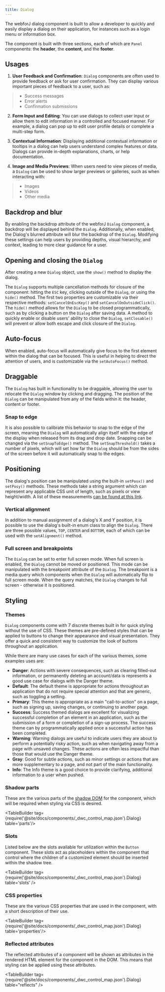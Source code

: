 ```yaml
---
title: Dialog
---
```


<DocChip chip='shadow' />

<DocChip chip='name' label="dwc-dialog" />

<JavadocLink type="dialog" location="com/webforj/component/dialog/Dialog" top='true'/>

The webforJ dialog component is built to allow a developer to quickly and easily display a dialog on their application, for instances such as a login menu or information box.

The component is built with three sections, each of which are `Panel` components: the **header**, the **content**, and the **footer**.

<ComponentDemo 
path='/webforj/dialogsections?' 
javaE='https://raw.githubusercontent.com/webforj/webforj-documentation/refs/heads/main/src/main/java/com/webforj/samples/views/dialog/DialogSectionsView.java'
javaC='https://raw.githubusercontent.com/webforj/webforj-documentation/main/src/main/code_snippets/dialog/Sections.txt'
height = '225px'
/>

## Usages

1. **User Feedback and Confirmation**: `Dialog` components are often used to provide feedback or ask for user confirmation. They can display various important pieces of feedback to a user, such as:

  >- Success messages 
  >- Error alerts
  >- Confirmation submissions

2. **Form Input and Editing**: You can use dialogs to collect user input or allow them to edit information in a controlled and focused manner. For example, a dialog can pop up to edit user profile details or complete a multi-step form.

3. **Contextual Information**: Displaying additional contextual information or tooltips in a dialog can help users understand complex features or data. Dialogs can provide in-depth explanations, charts, or help documentation.

4. **Image and Media Previews**: When users need to view pieces of media, a `Dialog` can be used to show larger previews or galleries, such as when interacting with:
  >- Images
  >- Videos
  >- Other media

## Backdrop and blur

By enabling the backdrop attribute of the webforJ `Dialog` component, a backdrop will be displayed behind the `Dialog`. Additionally, when enabled, the Dialog's blurred attribute will blur the backdrop of the `Dialog`. Modifying these settings can help users by providing depths, visual hierarchy, and context, leading to more clear guidance for a user.

<ComponentDemo 
path='/webforj/dialogbackdropblur?' 
javaE='https://raw.githubusercontent.com/webforj/webforj-documentation/refs/heads/main/src/main/java/com/webforj/samples/views/dialog/DialogBackdropBlurView.java'
javaC='https://raw.githubusercontent.com/webforj/webforj-documentation/main/src/main/code_snippets/dialog/Blur.txt'
height = '300px'
/>

## Opening and closing the `Dialog`

After creating a new `Dialog` object, use the `show()` method to display the dialog.

The `Dialog` supports multiple cancellation methods for closure of the component: hitting the `ESC` key, clicking outside of the `Dialog`, or using the `hide()` method. The first two properties are customizable via their respective methods:
`setCancelOnEscKey()` and `setCancelOnOutsideClick()`. The `hide()` method allows for the `Dialog` to be closed programmatically, such as by clicking a button on the `Dialog` after saving data. A method to quickly enable or disable users' ability to close the `Dialog`, `setClosable()` will prevent or allow both escape and click closure of the `Dialog`.

<ComponentDemo 
path='/webforj/dialogclose?' 
javaE='https://raw.githubusercontent.com/webforj/webforj-documentation/refs/heads/main/src/main/java/com/webforj/samples/views/dialog/DialogCloseView.java'
javaC='https://raw.githubusercontent.com/webforj/webforj-documentation/main/src/main/code_snippets/dialog/Close.txt'
height = '350px'
/>

## Auto-focus

When enabled, auto-focus will automatically give focus to the first element within the dialog that can be focused. This is useful in helping to direct the attention of users, and is customizable via the `setAutoFocus()` method.

<ComponentDemo 
path='/webforj/dialogautofocus?' 
javaE='https://raw.githubusercontent.com/webforj/webforj-documentation/refs/heads/main/src/main/java/com/webforj/samples/views/dialog/DialogAutoFocusView.java'
javaC='https://raw.githubusercontent.com/webforj/webforj-documentation/main/src/main/code_snippets/dialog/AutoFocus.txt'
height = '350px'
/>

## Draggable

The `Dialog` has built in functionality to be draggable, allowing the user to relocate the `Dialog` window by clicking and dragging. The position of the `Dialog` can be manipulated from any of the fields within it: the header, content or footer.

### Snap to edge
It is also possible to calibrate this behavior to snap to the edge of the screen, meaning the `Dialog` will automatically align itself with the edge of the display when released from its drag and drop date. Snapping can be changed via the `setSnapToEdge()` method. The `setSnapThreshold()` takes a number of pixels, which will set how far the `Dialog` should be from the sides of the screen before it will automatically snap to the edges.  

<ComponentDemo 
path='/webforj/dialogdraggable?' 
javaE='https://raw.githubusercontent.com/webforj/webforj-documentation/refs/heads/main/src/main/java/com/webforj/samples/views/dialog/DialogDraggableView.java'
javaC='https://raw.githubusercontent.com/webforj/webforj-documentation/main/src/main/code_snippets/dialog/Draggable.txt'
height = '350px'
/>

## Positioning

The dialog's position can be manipulated using the built-in `setPosx()` and `setPosy()` methods. These methods take a string argument which can represent any applicable CSS unit of length, such as pixels or view height/width. A list of these measurements [can be found at this link](https://developer.mozilla.org/en-US/docs/Learn/CSS/Building_blocks/Values_and_units#numbers_lengths_and_percentages).

<ComponentDemo 
path='/webforj/dialogpositioning?' 
javaE='https://raw.githubusercontent.com/webforj/webforj-documentation/refs/heads/main/src/main/java/com/webforj/samples/views/dialog/DialogPositioningView.java'
javaC='https://raw.githubusercontent.com/webforj/webforj-documentation/main/src/main/code_snippets/dialog/Positioning.txt'
height = '350px'
/>

### Vertical alignment

In addition to manual assignment of a dialog's X and Y position, it is possible to use the dialog's built-in enum class to align the `Dialog`. There are three possible values, `TOP`, `CENTER` and `BOTTOM`, each of which can be used with the `setAlignment()` method. 

<ComponentDemo 
path='/webforj/dialogalignments?' 
javaE='https://raw.githubusercontent.com/webforj/webforj-documentation/refs/heads/main/src/main/java/com/webforj/samples/views/dialog/DialogAlignmentsView.java'
javaC='https://raw.githubusercontent.com/webforj/webforj-documentation/main/src/main/code_snippets/dialog/Alignments.txt'
height = '550px'
/>

### Full screen and breakpoints

The `Dialog` can be set to enter full screen mode. When full screen is enabled, the `Dialog` cannot be moved or positioned. This mode can be manipulated with the breakpoint attribute of the `Dialog`. The breakpoint is a media query which components when the `Dialog` will automatically flip to full screen mode. When the query matches, the `Dialog` changes to full screen - otherwise it is positioned.

## Styling

### Themes

`Dialog` components come with <JavadocLink type="foundation" location="com/webforj/component/dialog/Dialog.Theme.html">7 discrete themes </JavadocLink> built in for quick styling without the use of CSS. These themes are pre-defined styles that can be applied to buttons to change their appearance and visual presentation. They offer a quick and consistent way to customize the look of buttons throughout an application. 

While there are many use cases for each of the various themes, some examples uses are:

  - **Danger**: Actions with severe consequences, such as clearing filled-out information, or permanently deleting an account/data is represents a good use case for dialogs with the Danger theme.
  - **Default**: The default theme is appropriate for actions throughout an application that do not require special attention and that are generic, such as toggling a setting.
  - **Primary**: This theme is appropriate as a main "call-to-action" on a page, such as signing up, saving changes, or continuing to another page.
  - **Success**: Success themed dialogs are excellent for visualizing successful completion of an element in an application, such as the submission of a form or completion of a sign-up process. The success theme can by programmatically applied once a successful action has been completed.
  - **Warning**: Warning dialogs are useful to indicate users they are about to perform a potentially risky action, such as when navigating away from a page with unsaved changes. These actions are often less impactful than those that would use the Danger theme.
  - **Gray**: Good for subtle actions, such as minor settings or actions that are more supplementary to a page, and not part of the main functionality.
  - **Info**: The Info theme is a good choice to provide clarifying, additional information to a user when pushed.

<ComponentDemo 
path='/webforj/dialogthemes?' 
javaE='https://raw.githubusercontent.com/webforj/webforj-documentation/refs/heads/main/src/main/java/com/webforj/samples/views/dialog/DialogThemesView.java'
height = '500px'
/>

### Shadow parts

These are the various parts of the [shadow DOM](../glossary#shadow-dom) for the component, which will be required when styling via CSS is desired.

<TableBuilder tag={require('@site/docs/components/_dwc_control_map.json').Dialog} table='parts'/>

### Slots

Listed below are the slots available for utilization within the `Button` component. These slots act as placeholders within the component that control where the children of a customized element should be inserted within the shadow tree.

<TableBuilder tag={require('@site/docs/components/_dwc_control_map.json').Dialog} table='slots' />

### CSS properties

These are the various CSS properties that are used in the component, with a short description of their use.

<TableBuilder tag={require('@site/docs/components/_dwc_control_map.json').Dialog} table='properties'/>

### Reflected attributes

The reflected attributes of a component will be shown as attributes in the rendered HTML element for the component in the DOM. This means that styling can be applied using these attributes.

<TableBuilder tag={require('@site/docs/components/_dwc_control_map.json').Dialog} table="reflects" />